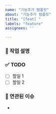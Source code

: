 ```yaml
---
name: "기능추가 템플릿"
about: "기능추가 템플릿"
title: "[feat] "
labels: "feature"
assignees: ''

---
```


### 💼 작업 설명
<!-- 진행할 작업에 대해 간단하게 설명해주세염 -->
 
### ✅ TODO
<!-- 해당 작업을 수행하기 위해 해야 할 하위 태스크를 작성해주세염 -->
- [ ] 할일 1
- [ ] 할일 2

### 🐋 연관된 이슈
<!-- 연결된 이슈 정보를 작성해주세염 -->
- 
